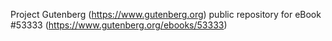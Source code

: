 Project Gutenberg (https://www.gutenberg.org) public repository for
eBook #53333 (https://www.gutenberg.org/ebooks/53333)
